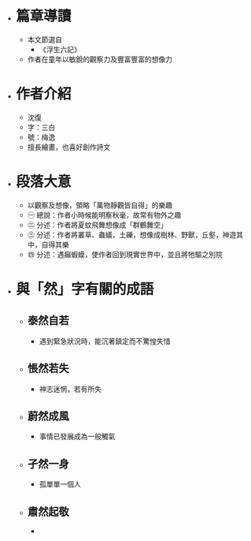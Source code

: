 - # 篇章導讀
	- 本文節選自
		- 《浮生六記》
	- 作者在童年以敏銳的觀察力及豐富豐富的想像力
- # 作者介紹
	- 沈復
	- 字：三白
	- 號：梅逸
	- 擅長繪畫，也喜好創作詩文
- # 段落大意
	- 以觀察及想像，領略「萬物靜觀皆自得」的樂趣
	- ㊀ 總說：作者小時候能明察秋毫，故常有物外之趣
	- ㊁ 分述：作者將夏蚊飛舞想像成「群鶴舞空」
	- ㊂ 分述：作者將叢草、蟲蟻，土礫，想像成樹林、野獸，丘壑，神遊其中，自得其樂
	- ㊃ 分述：遇癲蝦蟆，使作者回到現實世界中，並且將牠驅之別院
- # 與「然」字有關的成語
	- ## 泰然自若
		- 遇到緊急狀況時，能沉著鎮定而不驚惶失惜
	- ## 悵然若失
		- 神志迷惘，若有所失
	- ## 蔚然成風
		- 事情已發展成為一般觸氣
	- ## 孑然一身
		- 孤單單一個人
	- ## 肅然起敬
		-